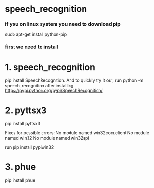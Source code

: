 # speech_recognition
### if you on linux system you need to download pip 
sudo apt-get install python-pip

### first we need to install 

# 1. speech_recognition
pip install SpeechRecognition. 
And to quickly try it out, run python -m speech_recognition after installing.
https://pypi.python.org/pypi/SpeechRecognition/
# 2. pyttsx3
pip install pyttsx3

Fixes for possible errors:
No module named win32com.client
No module named win32
No module named win32api

run pip install pypiwin32 


# 3. phue 
pip install phue
